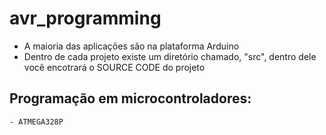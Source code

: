 # avr_programming
* A maioria das aplicações são na plataforma Arduino
* Dentro de cada projeto existe um diretório chamado, "src", dentro dele você encotrará o SOURCE CODE do projeto

## Programação em microcontroladores:
    - ATMEGA328P
